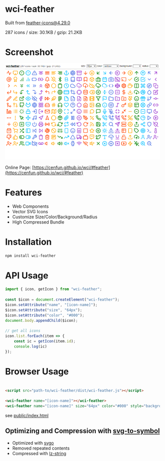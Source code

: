 # wci-feather
Built from [feather-icons@4.29.0](https://github.com/feathericons/feather)  

287 icons / size: 30.1KB / gzip: 21.2KB  



# Screenshot
![screenshot](public/screenshot.png)

Online Page: [https://cenfun.github.io/wci/#feather](https://cenfun.github.io/wci/#feather)

# Features
* Web Components
* Vector SVG Icons 
* Customize Size/Color/Background/Radius
* High Compressed Bundle
# Installation
```sh
npm install wci-feather
```
# API Usage
```js
import { icon, getIcon } from "wci-feather";

const $icon = document.createElement("wci-feather");
$icon.setAttribute("name", "[icon-name]");
$icon.setAttribute("size", "64px");
$icon.setAttribute("color", "#000");
document.body.appendChild($icon);

// get all icons
icon.list.forEach(item => {
    const ic = getIcon(item.id);
    console.log(ic)
});
```
# Browser Usage
```html

<script src="path-to/wci-feather/dist/wci-feather.js"></script>

<wci-feather name="[icon-name]"></wci-feather>
<wci-feather name="[icon-name]" size="64px" color="#000" style="background:#f5f5f5;"></wci-feather>
```
see [public/index.html](public/index.html)

## Optimizing and Compression with [svg-to-symbol](https://github.com/cenfun/svg-to-symbol)
* Optimized with [svgo](https://github.com/svg/svgo)
* Removed repeated contents
* Compressed with [lz-string](https://github.com/pieroxy/lz-string)